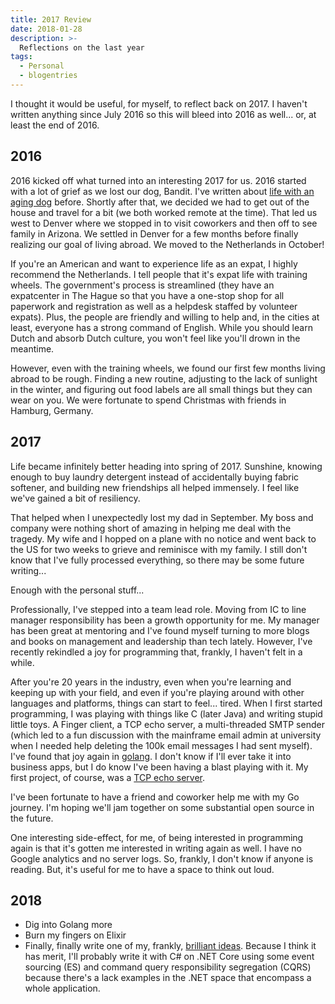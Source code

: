 ```yaml
---
title: 2017 Review
date: 2018-01-28
description: >-
  Reflections on the last year
tags:
  - Personal
  - blogentries
---
```


I thought it would be useful, for myself, to reflect back on 2017. I haven't written anything since July 2016 so this will bleed into 2016 as well... or, at least the end of 2016.

## 2016

2016 kicked off what turned into an interesting 2017 for us. 2016 started with a lot of grief as we lost our dog, Bandit. I've written about [life with an aging dog](on-pets) before. Shortly after that, we decided we had to get out of the house and travel for a bit (we both worked remote at the time). That led us west to Denver where we stopped in to visit coworkers and then off to see family in Arizona. We settled in Denver for a few months before finally realizing our goal of living abroad. We moved to the Netherlands in October!

If you're an American and want to experience life as an expat, I highly recommend the Netherlands. I tell people that it's expat life with training wheels. The government's process is streamlined (they have an expatcenter in The Hague so that you have a one-stop shop for all paperwork and registration as well as a helpdesk staffed by volunteer expats). Plus, the people are friendly and willing to help and, in the cities at least, everyone has a strong command of English. While you should learn Dutch and absorb Dutch culture, you won't feel like you'll drown in the meantime.

However, even with the training wheels, we found our first few months living abroad to be rough. Finding a new routine, adjusting to the lack of sunlight in the winter, and figuring out food labels are all small things but they can wear on you. We were fortunate to spend Christmas with friends in Hamburg, Germany.

## 2017

Life became infinitely better heading into spring of 2017. Sunshine, knowing enough to buy laundry detergent instead of accidentally buying fabric softener, and building new friendships all helped immensely. I feel like we've gained a bit of resiliency.

That helped when I unexpectedly lost my dad in September. My boss and company were nothing short of amazing in helping me deal with the tragedy. My wife and I hopped on a plane with no notice and went back to the US for two weeks to grieve and reminisce with my family. I still don't know that I've fully processed everything, so there may be some future writing...

Enough with the personal stuff...

Professionally, I've stepped into a team lead role. Moving from IC to line manager responsibility has been a growth opportunity for me. My manager has been great at mentoring and I've found myself turning to more blogs and books on management and leadership than tech lately. However, I've recently rekindled a joy for programming that, frankly, I haven't felt in a while.

After you're 20 years in the industry, even when you're learning and keeping up with your field, and even if you're playing around with other languages and platforms, things can start to feel... tired. When I first started programming, I was playing with things like C (later Java) and writing stupid little toys. A Finger client, a TCP echo server, a multi-threaded SMTP sender (which led to a fun discussion with the mainframe email admin at university when I needed help deleting the 100k email messages I had sent myself). I've found that joy again in [golang](https://golang.org/). I don't know if I'll ever take it into business apps, but I do know I've been having a blast playing with it. My first project, of course, was a [TCP echo server](https://github.com/hyrmn/GoTcpEchoServer).

I've been fortunate to have a friend and coworker help me with my Go journey. I'm hoping we'll jam together on some substantial open source in the future.

One interesting side-effect, for me, of being interested in programming again is that it's gotten me interested in writing again as well. I have no Google analytics and no server logs. So, frankly, I don't know if anyone is reading. But, it's useful for me to have a space to think out loud. 

## 2018

* Dig into Golang more
* Burn my fingers on Elixir
* Finally, finally write one of my, frankly, [brilliant ideas](https://github.com/hyrmn/ThousandDollarIdeas). Because I think it has merit, I'll probably write it with C# on .NET Core using some event sourcing (ES) and command query responsibility segregation (CQRS) because there's a lack examples in the .NET space that encompass a whole application.